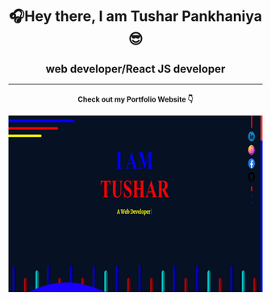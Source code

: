 <h1 align="center">🎧Hey there, I am Tushar Pankhaniya😎</h1>
<h2 align="center">web developer/React JS developer</h2>
<hr>
<h4 align="center">Check out my Portfolio Website 👇 </h4>
<p align="center">
    <a href="http://www.webdevelopertushar.tech/">
        <img src = "webback.jpg" height="350" width="700">
    </a>
</p>




